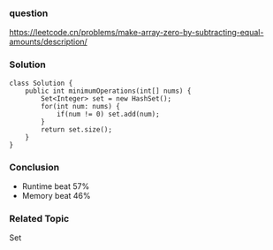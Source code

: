 ### question
https://leetcode.cn/problems/make-array-zero-by-subtracting-equal-amounts/description/
### Solution
```
class Solution {
    public int minimumOperations(int[] nums) {
        Set<Integer> set = new HashSet();
        for(int num: nums) {
            if(num != 0) set.add(num);
        }
        return set.size();
    }
}
```
### Conclusion
- Runtime beat 57%
- Memory beat 46%

### Related Topic
Set